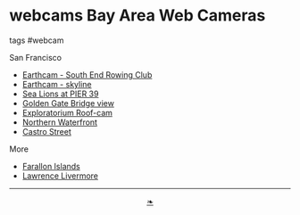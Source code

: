 # webcams Bay Area Web Cameras

tags #webcam



San Francisco

* [Earthcam - South End Rowing Club]( https://www.earthcam.com/usa/california/sanfrancisco/?cam=rowingclub )
* [Earthcam - skyline]( https://www.earthcam.com/usa/california/sanfrancisco/?cam=sanfranciscoskyline )
* [Sea Lions at PIER 39]( https://www.pier39.com/sealions/ )
* [Golden Gate Bridge view]( https://www.parksconservancy.org/parks/park-web-cams )
* [Exploratorium Roof-cam]( https://www.exploratorium.edu/environmental-field-station )
* [Northern Waterfront]( https://www.earthcam.com/usa/california/sanfrancisco/?cam=rowingclub )
* [Castro Street]( https://www.webcamtaxi.com/en/usa/california/castro-street-cam-1.html )

More

* [Farallon Islands]( https://www.webcamtaxi.com/en/usa/california/san-francisco-farallon-islands.html )
* [Lawrence Livermore]( http://static.lawrencehallofscience.org/scienceview/scienceview.berkeley.edu/html/view/index.php )

***

<center title="hello!" ><a href=javascript:window.scrollTo(0,0); class=aDingbat > ❧ </a></center>

